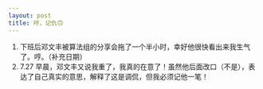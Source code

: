 ```yaml
---
layout: post
title: 哼，记仇🙃
---
```


1. 下班后邓文丰被算法组的分享会拖了一个半小时，幸好他很快看出来我生气了。哼。（补充日期）
2. 7.27 早晨，邓文丰又说我重了，我真的在意了！虽然他后面改口（不是），表达了自己真实的意思，解释了这是调侃，但我必须记他一笔！

